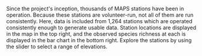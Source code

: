 Since the project's inception, thousands of MAPS stations have been in operation. Because these stations are volunteer-run, not all of them are run consistently. Here, data is included from 1,264 stations which are operated consistently enough to generate usable data. Station locations are displayed in the map in the top right, and the observed species richness at each is displayed in the bar chart in the bottom right. Explore the stations by using the slider to select a range of elevations.